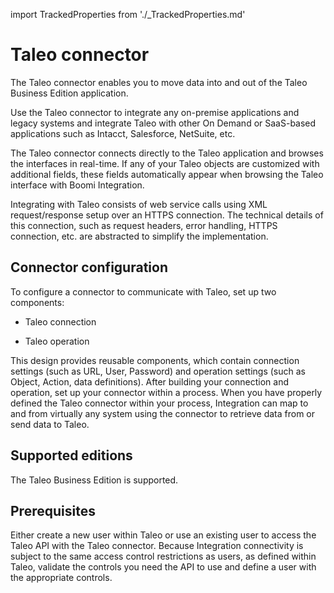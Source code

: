 import TrackedProperties from './_TrackedProperties.md'



# Taleo connector 

<head>
  <meta name="guidename" content="Integration"/>
  <meta name="context" content="GUID-69d0b8ff-eab9-47c9-b945-3ed201625e38"/>
</head>


The Taleo connector enables you to move data into and out of the Taleo Business Edition application.

Use the Taleo connector to integrate any on-premise applications and legacy systems and integrate Taleo with other On Demand or SaaS-based applications such as Intacct, Salesforce, NetSuite, etc.

The Taleo connector connects directly to the Taleo application and browses the interfaces in real-time. If any of your Taleo objects are customized with additional fields, these fields automatically appear when browsing the Taleo interface with Boomi Integration.

Integrating with Taleo consists of web service calls using XML request/response setup over an HTTPS connection. The technical details of this connection, such as request headers, error handling, HTTPS connection, etc. are abstracted to simplify the implementation.

## Connector configuration 

To configure a connector to communicate with Taleo, set up two components:

-   Taleo connection

-   Taleo operation


This design provides reusable components, which contain connection settings \(such as URL, User, Password\) and operation settings \(such as Object, Action, data definitions\). After building your connection and operation, set up your connector within a process. When you have properly defined the Taleo connector within your process, Integration can map to and from virtually any system using the connector to retrieve data from or send data to Taleo.

## Supported editions 

The Taleo Business Edition is supported.

## Prerequisites 

Either create a new user within Taleo or use an existing user to access the Taleo API with the Taleo connector. Because Integration connectivity is subject to the same access control restrictions as users, as defined within Taleo, validate the controls you need the API to use and define a user with the appropriate controls.

<TrackedProperties />